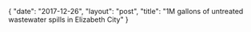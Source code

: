 {
   "date": "2017-12-26",
   "layout": "post",
   "title": "1M gallons of untreated wastewater spills in Elizabeth City"
}

